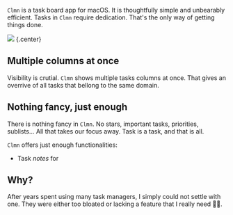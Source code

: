 `Clmn` is a task board app for macOS. It is thoughtfully simple and unbearably efficient. Tasks in `Clmn` require dedication. That's the only way of getting things done.

![](clmn1.png)
{.center}

## Multiple columns at once

Visibility is crutial. `Clmn` shows multiple tasks columns at once. That gives an overrive of all tasks that bellong to the same domain.

## Nothing fancy, just enough

There is nothing fancy in `Clmn`. No stars, important tasks, priorities, sublists... All that takes our focus away. Task is a task, and that is all.

`Clmn` offers just enough functionalities:

- Task _notes_ for 

## Why?

After years spent using many task managers, I simply could not settle with one. They were either too bloated or lacking a feature that I really need 🤷‍♂️.
